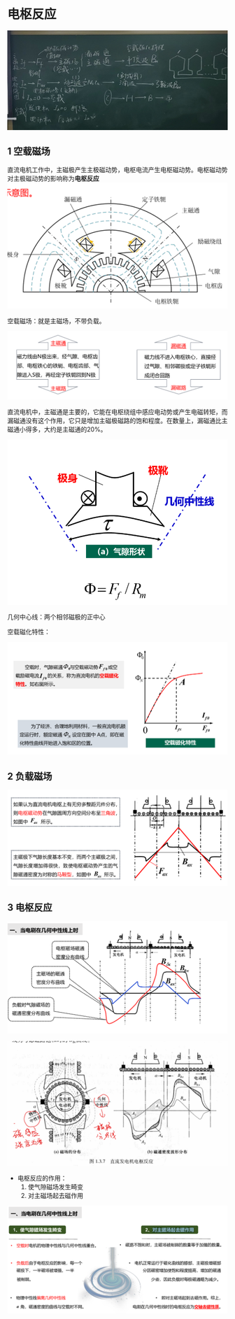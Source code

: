 # 电枢反应

![alt text](IMG_20240306_164119_edit_19803883949944.jpg)

## 1 空载磁场

直流电机工作中，主磁极产生主极磁动势，电枢电流产生电枢磁动势。电枢磁动势对主极磁动势的影响称为**电枢反应**
![alt text](image-5.png)

空载磁场：就是主磁场，不带负载。


![alt text](image-6.png)

直流电机中，主磁通是主要的，它能在电枢绕组中感应电动势或产生电磁转矩，而漏磁通没有这个作用，它只是增加主磁极磁路的饱和程度。在数量上，漏磁通比主磁通小得多，大约是主磁通的20%。

![alt text](image-7.png)

几何中心线：两个相邻磁极的正中心

空载磁化特性：

![alt text](image-8.png)



## 2 负载磁场

![alt text](image-9.png)


## 3 电枢反应

![alt text](image-10.png)

![alt text](image-11.png)

- 电枢反应的作用：
    1. 使气隙磁场发生畸变
    2. 对主磁场起去磁作用

![alt text](image-12.png)